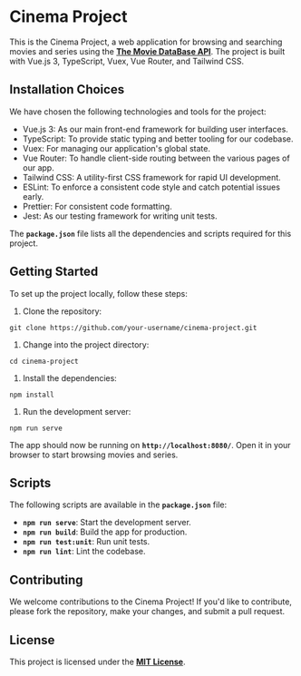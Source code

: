 # **Cinema Project**

This is the Cinema Project, a web application for browsing and searching movies and series using the **[The Movie DataBase API](https://www.themoviedb.org/documentation/api)**. The project is built with Vue.js 3, TypeScript, Vuex, Vue Router, and Tailwind CSS.

## **Installation Choices**

We have chosen the following technologies and tools for the project:

- Vue.js 3: As our main front-end framework for building user interfaces.
- TypeScript: To provide static typing and better tooling for our codebase.
- Vuex: For managing our application's global state.
- Vue Router: To handle client-side routing between the various pages of our app.
- Tailwind CSS: A utility-first CSS framework for rapid UI development.
- ESLint: To enforce a consistent code style and catch potential issues early.
- Prettier: For consistent code formatting.
- Jest: As our testing framework for writing unit tests.

The **`package.json`** file lists all the dependencies and scripts required for this project.

## **Getting Started**

To set up the project locally, follow these steps:

1. Clone the repository:

```
git clone https://github.com/your-username/cinema-project.git
```

1. Change into the project directory:

```
cd cinema-project
```

1. Install the dependencies:

```
npm install
```

1. Run the development server:

```
npm run serve
```

The app should now be running on **`http://localhost:8080/`**. Open it in your browser to start browsing movies and series.

## **Scripts**

The following scripts are available in the **`package.json`** file:

- **`npm run serve`**: Start the development server.
- **`npm run build`**: Build the app for production.
- **`npm run test:unit`**: Run unit tests.
- **`npm run lint`**: Lint the codebase.

## **Contributing**

We welcome contributions to the Cinema Project! If you'd like to contribute, please fork the repository, make your changes, and submit a pull request.

## **License**

This project is licensed under the **[MIT License](https://opensource.org/licenses/MIT)**.
